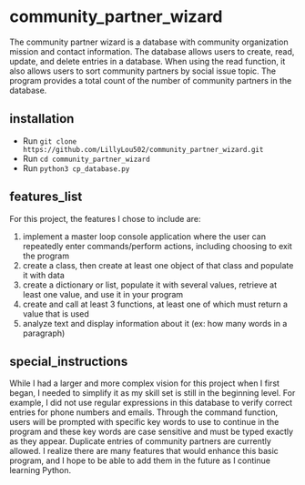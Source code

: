 # community_partner_wizard
The community partner wizard is a database with community organization mission and contact information. The database allows users to create, read, update, and delete entries in a database. When using the read function, it also allows users to sort community partners by social issue topic. The program provides a total count of the number of community partners in the database.
## installation
* Run `git clone https://github.com/LillyLou502/community_partner_wizard.git`
* Run `cd community_partner_wizard`
* Run `python3 cp_database.py`
## features_list
For this project, the features I chose to include are: 
1) implement a master loop console application where the user can repeatedly enter commands/perform actions, including choosing to exit the program 
2) create a class, then create at least one object of that class and populate it with data 
3) create a dictionary or list, populate it with several values, retrieve at least one value, and use it in your program 
4) create and call at least 3 functions, at least one of which must return a value that is used
5) analyze text and display information about it (ex: how many words in a paragraph)
## special_instructions
While I had a larger and more complex vision for this project when I first began, I needed to simplify it as my skill set is still in the beginning level. For example, I did not use regular expressions in this database to verify correct entries for phone numbers and emails. Through the command function, users will be prompted with specific key words to use to continue in the program and these key words are case sensitive and must be typed exactly as they appear. Duplicate entries of community partners are currently allowed. I realize there are many features that would enhance this basic program, and I hope to be able to add them in the future as I continue learning Python.
